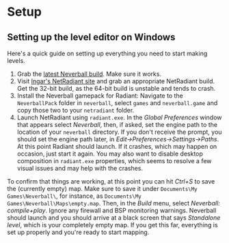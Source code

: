 # Setup

## Setting up the level editor on Windows

Here's a quick guide on setting up everything you need to start making levels.

1. Grab the [latest Neverball build][neverball]. Make sure it works.
2. Visit [Ingar's NetRadiant site][radiant] and grab an appropriate NetRadiant build. Get the 32-bit build, as the 64-bit build is unstable and tends to crash.
3. Install the Neverball gamepack for Radiant: Navigate to the `NeverballPack` folder in `neverball`, select `games` and `neverball.game` and copy those two to your `netradiant` folder.
4. Launch NetRadiant using `radiant.exe`. In the *Global Preferences* window that appears select *Neverball*, then, if asked, set the engine path to the location of your `neverball` directory. If you don't receive the prompt, you should set the engine path later, in *Edit->Preferences->Settings->Paths*. At this point Radiant should launch. If it crashes, which may happen on occasion, just start it again. You may also want to disable desktop composition in `radiant.exe` properties, which seems to resolve a few visual issues and may help with the crashes.

To confirm that things are working, at this point you can hit *Ctrl+S* to save the (currently empty) map. Make sure to save it under `Documents\My Games\Neverball\`, for instance, as `Documents\My Games\Neverball\Maps\empty.map`. Then, in the *Build* menu, select *Neverball: compile+play*. Ignore any firewall and BSP monitoring warnings. Neverball should launch and you should arrive at a black screen that says *Standalone level*, which is your completely empty map. If you get this far, everything is set up properly and you're ready to start mapping.

[neverball]: http://neverball.org/download.php
[radiant]: http://ingar.intranifty.net/gtkradiant/

